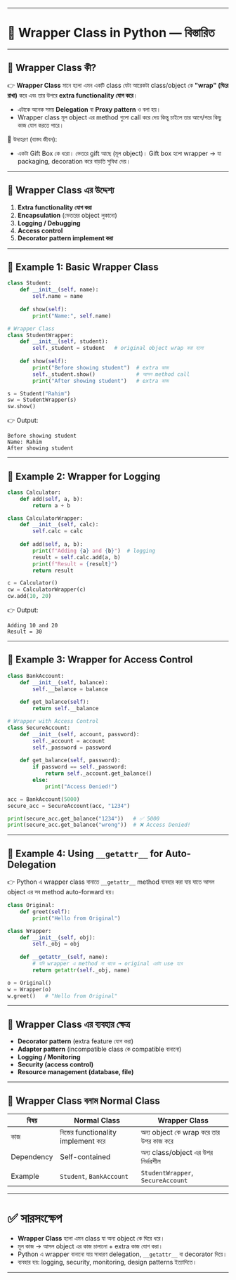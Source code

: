 
---

# 🐍 Wrapper Class in Python — বিস্তারিত

---

## 🔹 Wrapper Class কী?

👉 **Wrapper Class** মানে হলো এমন একটি class যেটা আরেকটা class/object কে **"wrap" (ঘিরে রাখা)** করে এবং তার উপরে **extra functionality যোগ করে**।

* এটাকে অনেক সময় **Delegation** বা **Proxy pattern** ও বলা হয়।
* Wrapper class মূল object এর method গুলো call করে দেয় কিন্তু চাইলে তার আগে/পরে কিছু কাজ যোগ করতে পারে।

📌 উদাহরণ (বাস্তব জীবন):

* একটা Gift Box কে ধরো। ভেতরে gift আছে (মূল object)। Gift box হলো wrapper → যা packaging, decoration করে বাড়তি সুবিধা দেয়।

---

## 🔹 Wrapper Class এর উদ্দেশ্য

1. **Extra functionality যোগ করা**
2. **Encapsulation** (ভেতরের object লুকানো)
3. **Logging / Debugging**
4. **Access control**
5. **Decorator pattern implement করা**

---

## 📝 Example 1: Basic Wrapper Class

```python
class Student:
    def __init__(self, name):
        self.name = name
    
    def show(self):
        print("Name:", self.name)

# Wrapper Class
class StudentWrapper:
    def __init__(self, student):
        self._student = student   # original object wrap করা হলো
    
    def show(self):
        print("Before showing student")  # extra কাজ
        self._student.show()             # আসল method call
        print("After showing student")   # extra কাজ

s = Student("Rahim")
sw = StudentWrapper(s)
sw.show()
```

👉 Output:

```
Before showing student
Name: Rahim
After showing student
```

---

## 📝 Example 2: Wrapper for Logging

```python
class Calculator:
    def add(self, a, b):
        return a + b

class CalculatorWrapper:
    def __init__(self, calc):
        self.calc = calc
    
    def add(self, a, b):
        print(f"Adding {a} and {b}")  # logging
        result = self.calc.add(a, b)
        print(f"Result = {result}")
        return result

c = Calculator()
cw = CalculatorWrapper(c)
cw.add(10, 20)
```

👉 Output:

```
Adding 10 and 20
Result = 30
```

---

## 📝 Example 3: Wrapper for Access Control

```python
class BankAccount:
    def __init__(self, balance):
        self.__balance = balance
    
    def get_balance(self):
        return self.__balance

# Wrapper with Access Control
class SecureAccount:
    def __init__(self, account, password):
        self._account = account
        self._password = password
    
    def get_balance(self, password):
        if password == self._password:
            return self._account.get_balance()
        else:
            print("Access Denied!")

acc = BankAccount(5000)
secure_acc = SecureAccount(acc, "1234")

print(secure_acc.get_balance("1234"))   # ✅ 5000
print(secure_acc.get_balance("wrong"))  # ❌ Access Denied!
```

---

## 📝 Example 4: Using `__getattr__` for Auto-Delegation

👉 Python এ wrapper class বানাতে `__getattr__` method ব্যবহার করা যায় যাতে আসল object এর সব method auto-forward হয়।

```python
class Original:
    def greet(self):
        print("Hello from Original")

class Wrapper:
    def __init__(self, obj):
        self._obj = obj
    
    def __getattr__(self, name):
        # যদি wrapper এ method না থাকে → original এরটা use হবে
        return getattr(self._obj, name)

o = Original()
w = Wrapper(o)
w.greet()   # "Hello from Original"
```

---

## 🔹 Wrapper Class এর ব্যবহার ক্ষেত্র

* **Decorator pattern** (extra feature যোগ করা)
* **Adapter pattern** (incompatible class কে compatible বানানো)
* **Logging / Monitoring**
* **Security (access control)**
* **Resource management (database, file)**

---

## 🔹 Wrapper Class বনাম Normal Class

| বিষয়       | Normal Class                      | Wrapper Class                           |
| ---------- | --------------------------------- | --------------------------------------- |
| কাজ        | নিজের functionality implement করে | অন্য object কে wrap করে তার উপর কাজ করে |
| Dependency | Self-contained                    | অন্য class/object এর উপর নির্ভরশীল      |
| Example    | `Student`, `BankAccount`          | `StudentWrapper`, `SecureAccount`       |

---

# ✅ সারসংক্ষেপ

* **Wrapper Class** হলো এমন class যা অন্য object কে ঘিরে ধরে।
* মূল কাজ → আসল object এর কাজ চালানো + extra কাজ যোগ করা।
* Python এ wrapper বানানো যায় সাধারণ delegation, `__getattr__` বা decorator দিয়ে।
* ব্যবহার হয়: logging, security, monitoring, design patterns ইত্যাদিতে।

---

